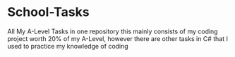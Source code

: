 # School-Tasks
All My A-Level Tasks in one repository this mainly consists of my coding project worth 20% of my A-Level, however there are other tasks in C# that I used to practice my knowledge of coding
